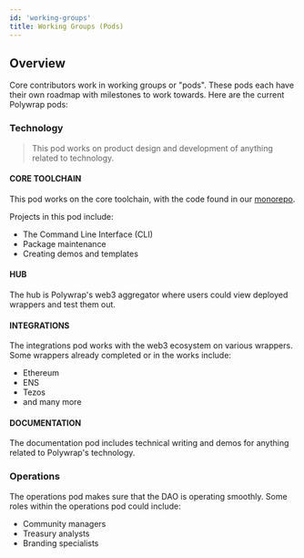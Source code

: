 ```yaml
---
id: 'working-groups'
title: Working Groups (Pods)
---
```


## Overview

Core contributors work in working groups or "pods". These pods each have their own roadmap with milestones to work towards. Here are the current Polywrap pods:

### Technology

> This pod works on product design and development of anything related to technology.

#### CORE TOOLCHAIN

This pod works on the core toolchain, with the code found in our [monorepo](https://github.com/polywrap/monorepo).

Projects in this pod include:

- The Command Line Interface (CLI)
- Package maintenance
- Creating demos and templates

#### HUB

The hub is Polywrap's web3 aggregator where users could view deployed wrappers and test them out.

#### INTEGRATIONS

The integrations pod works with the web3 ecosystem on various wrappers. Some wrappers already completed or in the works include:

- Ethereum
- ENS
- Tezos
- and many more

#### DOCUMENTATION

The documentation pod includes technical writing and demos for anything related to Polywrap's technology.

### Operations

The operations pod makes sure that the DAO is operating smoothly. Some roles within the operations pod could include:

- Community managers
- Treasury analysts
- Branding specialists
